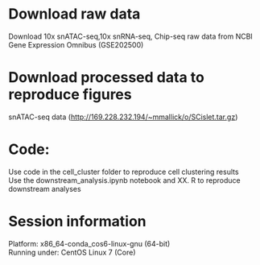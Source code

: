 # Download raw data
Download 10x snATAC-seq,10x snRNA-seq, Chip-seq raw data from NCBI Gene Expression Omnibus (GSE202500)

# Download processed data to reproduce figures
snATAC-seq data (http://169.228.232.194/~mmallick/o/SCislet.tar.gz)

# Code:
Use code in the cell_cluster folder to reproduce cell clustering results \
Use the downstream_analysis.ipynb notebook and XX. R to reproduce downstream analyses 

# Session information
Platform: x86_64-conda_cos6-linux-gnu (64-bit) \
Running under: CentOS Linux 7 (Core) 
